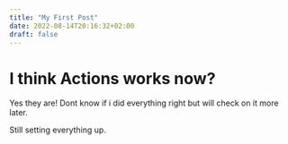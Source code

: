 ```yaml
---
title: "My First Post"
date: 2022-08-14T20:16:32+02:00
draft: false
---
```


# I think Actions works now?

Yes they are! Dont know if i did everything right but will check on it more later.

Still setting everything up.
